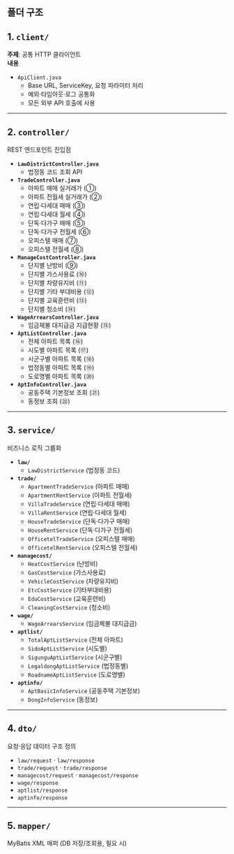 <h2>폴더 구조<h2>

## 1. `client/`
**주제**: 공통 HTTP 클라이언트  
**내용**
- `ApiClient.java`
    - Base URL, ServiceKey, 요청 파라미터 처리
    - 예외·타임아웃·로그 공통화
    - 모든 외부 API 호출에 사용

---

## 2. `controller/`
REST 엔드포인트 진입점
- **`LawDistrictController.java`**
    - 법정동 코드 조회 API
- **`TradeController.java`**
    - 아파트 매매 실거래가 (①)
    - 아파트 전월세 실거래가 (②)
    - 연립·다세대 매매 (③)
    - 연립·다세대 월세 (④)
    - 단독·다가구 매매 (⑤)
    - 단독·다가구 전월세 (⑥)
    - 오피스텔 매매 (⑦)
    - 오피스텔 전월세 (⑧)
- **`ManageCostController.java`**
    - 단지별 난방비 (⑨)
    - 단지별 가스사용료 (⑩)
    - 단지별 차량유지비 (⑪)
    - 단지별 기타 부대비용 (⑫)
    - 단지별 교육훈련비 (⑬)
    - 단지별 청소비 (⑭)
- **`WageArrearsController.java`**
    - 임금체불 대지급금 지급현황 (⑮)
- **`AptListController.java`**
    - 전체 아파트 목록 (⑯)
    - 시도별 아파트 목록 (⑰)
    - 시군구별 아파트 목록 (⑱)
    - 법정동별 아파트 목록 (⑲)
    - 도로명별 아파트 목록 (⑳)
- **`AptInfoController.java`**
    - 공동주택 기본정보 조회 (㉑)
    - 동정보 조회 (㉒)

---

## 3. `service/`
비즈니스 로직 그룹화
- **`law/`**
    - `LawDistrictService` (법정동 코드)
- **`trade/`**
    - `ApartmentTradeService` (아파트 매매)
    - `ApartmentRentService` (아파트 전월세)
    - `VillaTradeService` (연립·다세대 매매)
    - `VillaRentService` (연립·다세대 월세)
    - `HouseTradeService` (단독·다가구 매매)
    - `HouseRentService` (단독·다가구 전월세)
    - `OfficetelTradeService` (오피스텔 매매)
    - `OfficetelRentService` (오피스텔 전월세)
- **`managecost/`**
    - `HeatCostService` (난방비)
    - `GasCostService` (가스사용료)
    - `VehicleCostService` (차량유지비)
    - `EtcCostService` (기타부대비용)
    - `EduCostService` (교육훈련비)
    - `CleaningCostService` (청소비)
- **`wage/`**
    - `WageArrearsService` (임금체불 대지급금)
- **`aptlist/`**
    - `TotalAptListService` (전체 아파트)
    - `SidoAptListService` (시도별)
    - `SigunguAptListService` (시군구별)
    - `LegaldongAptListService` (법정동별)
    - `RoadnameAptListService` (도로명별)
- **`aptinfo/`**
    - `AptBasicInfoService` (공동주택 기본정보)
    - `DongInfoService` (동정보)

---

## 4. `dto/`
요청·응답 데이터 구조 정의
- `law/request` · `law/response`
- `trade/request` · `trade/response`
- `managecost/request` · `managecost/response`
- `wage/response`
- `aptlist/response`
- `aptinfo/response`

---

## 5. `mapper/`
MyBatis XML 매퍼 (DB 저장/조회용, 필요 시)  